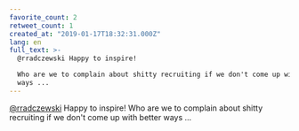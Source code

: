 ```yaml
---
favorite_count: 2
retweet_count: 1
created_at: "2019-01-17T18:32:31.000Z"
lang: en
full_text: >-
  @rradczewski Happy to inspire!

  Who are we to complain about shitty recruiting if we don't come up with better
  ways ...
---
```


[@rradczewski](https://twitter.com/rradczewski) Happy to inspire! Who are we to
complain about shitty recruiting if we don't come up with better ways ...
